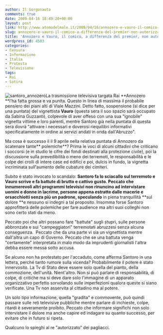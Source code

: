 ```yaml
---
author: Il Gorgonauta
comments: true
date: 2009-04-16 18:49:20+00:00
layout: post
link: http://www.atomodelmale.it/2009/04/16/annozero-e-vauro-il-comico-a-differenza-del-premier-non-autorizzato/
slug: annozero-e-vauro-il-comico-a-differenza-del-premier-non-autorizzato
title: 'Annozero e Vauro, il comico, a differenza del premier, non autorizzato. '
wordpress_id: 4583
categories:
- Censura
- Informazione
- Italia
- Protesta
- Televisione
tags:
- Rai
- Satira
---
```


![santoro_annozero](http://www.atomodelmale.it/wp-content/uploads/2009/04/santoro_annozero-300x224.jpg)La trasmissione televisiva targata Rai **Annozero **l'ha fatta grossa e va punita. Questo in linea di massima il probabile pensiero dei piani alti di Viale Mazzini. Detto fatto, sospensione (si dice per una puntata) del vignettista **Vauro** (questa sera il suo spazio sarà occupato da Sabina Guzzanti), colpevole di aver offeso con una sua "ignobile" vignetta vittime e loro parenti, mentre Santoro già nella puntata di questa sera dovrà "attivare i necessari e doverosi riequilibri informativi specificatamente in ordine ai servizi andati in onda dall'Abruzzo".

Ma cosa è successo il il 9 aprile nella relativa puntata di Annozero da scatenare tante** polemiche**? Prima le voci di alcuni cittadini che criticano i soccorsi (e in studio le cifre dei fondi destinati alla protezione civile), poi la discussione sulla prevedibilità o meno dei terremoti, le responsabilità e le colpe dei crolli di intere case ed edifici e poi, dulcis in fundo, la vignetta incriminata sull'aumento delle cubature dei cimiteri.

Subito è stato invocato lo scandalo: **Santoro **fa lo sciacallo sul terremoto e Vauro scrive e fa battute di brutto e cattivo gusto. Peccato che innumerevoli **altri programmi televisivi non rinuncino ad intervistare uomini e donne in lacrime**, persone appena estratte dalle macerie e orsacchiotti senza più un padrone,** speculando** in piena tranquillità **sul dolore **e nessuno si indegni a tal proposito. Insomma forse Santoro approfitterà delle polemiche per fare audience ma altri suoi colleghi non sono certo stati da meno.

Peccato poi che altri possano fare "battute" sugli stupri, sulle persone abbronzate e sui "campeggiatori" terremotati abruzzesi senza alcuna conseguenza.  Peccato che da una parte vi sia un vignettista mentre dall'altra un capo di Governo. Peccato che se una battuta venga "certamente" interpretata in malo modo da imprudenti giornalisti l'altra debba essere messa sotto accusa.

<!-- more -->


Se alcuno non ha protestato per l'accaduto, come afferma Santoro in una lettera, perché tanto rumore sulla vicenda? Probabilmente il potere è stato innervosito. La Tv di Stato deve essere solo quella del pianto, della commozione, dell'unità. Nient'altro. Non si può parlare di responsabilità, di colpe, di critiche ma si deve dare solo l'immagine di un apparato organizzativo perfetto sorvolando sulle imperfezioni qualora queste si siano verificate. Una Tv non asservita al cittadino ma al potere.

Un solo tipo informazione, quella "gradita" e commovente, può quindi passare sulle reti televisive pubbliche mentre parlare di inchieste, colpe, ritardi è severamente proibito. Peccato che informare significhi non solo intervistare il dolore ma anche capire ed indagare su quanto successo, per evitare che in futuro si ripeta.

Qualcuno lo spieghi al re "autorizzato" dei pagliacci.
